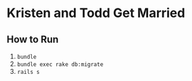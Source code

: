 # Kristen and Todd Get Married

## How to Run

1. `bundle`
1. `bundle exec rake db:migrate`
1. `rails s`
